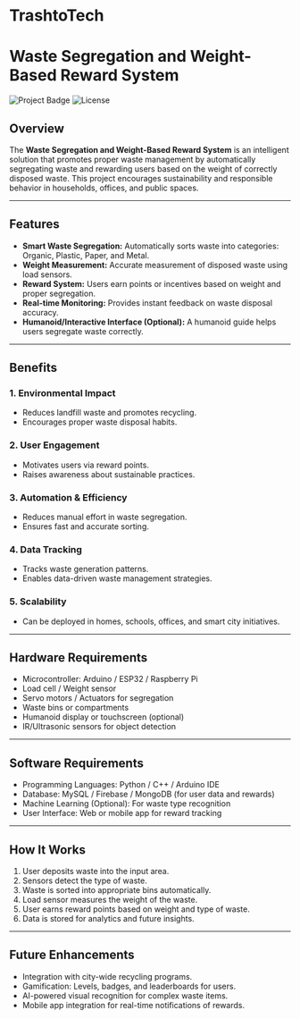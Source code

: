 # TrashtoTech
# Waste Segregation and Weight-Based Reward System

![Project Badge](https://img.shields.io/badge/Status-Active-green)
![License](https://img.shields.io/badge/License-MIT-blue)

## Overview
The **Waste Segregation and Weight-Based Reward System** is an intelligent solution that promotes proper waste management by automatically segregating waste and rewarding users based on the weight of correctly disposed waste. This project encourages sustainability and responsible behavior in households, offices, and public spaces.

---

## Features
- **Smart Waste Segregation:** Automatically sorts waste into categories: Organic, Plastic, Paper, and Metal.  
- **Weight Measurement:** Accurate measurement of disposed waste using load sensors.  
- **Reward System:** Users earn points or incentives based on weight and proper segregation.  
- **Real-time Monitoring:** Provides instant feedback on waste disposal accuracy.  
- **Humanoid/Interactive Interface (Optional):** A humanoid guide helps users segregate waste correctly.  

---

## Benefits
### 1. Environmental Impact
- Reduces landfill waste and promotes recycling.  
- Encourages proper waste disposal habits.  

### 2. User Engagement
- Motivates users via reward points.  
- Raises awareness about sustainable practices.  

### 3. Automation & Efficiency
- Reduces manual effort in waste segregation.  
- Ensures fast and accurate sorting.  

### 4. Data Tracking
- Tracks waste generation patterns.  
- Enables data-driven waste management strategies.  

### 5. Scalability
- Can be deployed in homes, schools, offices, and smart city initiatives.  

---

## Hardware Requirements
- Microcontroller: Arduino / ESP32 / Raspberry Pi  
- Load cell / Weight sensor  
- Servo motors / Actuators for segregation  
- Waste bins or compartments  
- Humanoid display or touchscreen (optional)  
- IR/Ultrasonic sensors for object detection  

---

## Software Requirements
- Programming Languages: Python / C++ / Arduino IDE  
- Database: MySQL / Firebase / MongoDB (for user data and rewards)  
- Machine Learning (Optional): For waste type recognition  
- User Interface: Web or mobile app for reward tracking  

---

## How It Works
1. User deposits waste into the input area.  
2. Sensors detect the type of waste.  
3. Waste is sorted into appropriate bins automatically.  
4. Load sensor measures the weight of the waste.  
5. User earns reward points based on weight and type of waste.  
6. Data is stored for analytics and future insights.  

---

## Future Enhancements
- Integration with city-wide recycling programs.  
- Gamification: Levels, badges, and leaderboards for users.  
- AI-powered visual recognition for complex waste items.  
- Mobile app integration for real-time notifications of rewards.  

